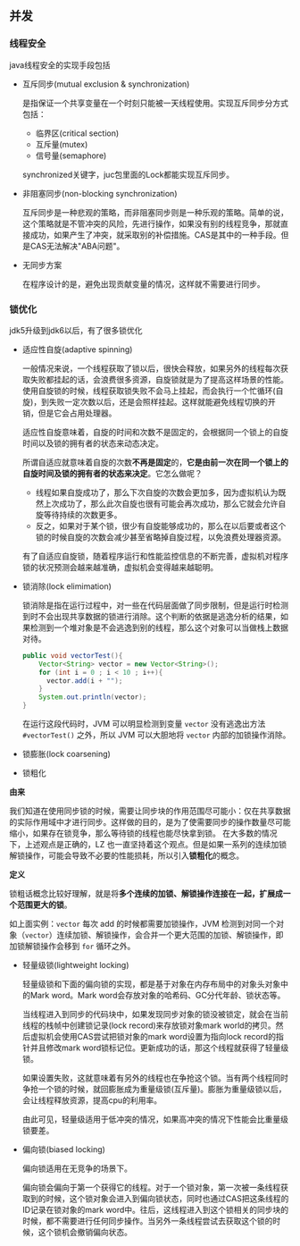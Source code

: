 ## 并发

### 线程安全

java线程安全的实现手段包括

+ 互斥同步(mutual exclusion & synchronization)

  是指保证一个共享变量在一个时刻只能被一天线程使用。实现互斥同步分方式包括：

  + 临界区(critical section)
  + 互斥量(mutex)
  + 信号量(semaphore)

  synchronized关键字，juc包里面的Lock都能实现互斥同步。

+ 非阻塞同步(non-blocking synchronization)

  互斥同步是一种悲观的策略，而非阻塞同步则是一种乐观的策略。简单的说，这个策略就是不管冲突的风险，先进行操作，如果没有别的线程竞争，那就直接成功，如果产生了冲突，就采取别的补偿措施。CAS是其中的一种手段。但是CAS无法解决"ABA问题"。

+ 无同步方案

  在程序设计的是，避免出现贡献变量的情况，这样就不需要进行同步。

### 锁优化

jdk5升级到jdk6以后，有了很多锁优化

+ 适应性自旋(adaptive spinning)

  一般情况来说，一个线程获取了锁以后，很快会释放，如果另外的线程每次获取失败都挂起的话，会浪费很多资源，自旋锁就是为了提高这样场景的性能。使用自旋锁的时候，线程获取锁失败不会马上挂起，而会执行一个忙循环(自旋)，到失败一定次数以后，还是会照样挂起。这样就能避免线程切换的开销，但是它会占用处理器。

  适应性自旋意味着，自旋的时间和次数不是固定的，会根据同一个锁上的自旋时间以及锁的拥有者的状态来动态决定。

  所谓自适应就意味着自旋的次数**不再是固定**的，**它是由前一次在同一个锁上的自旋时间及锁的拥有者的状态来决定**。它怎么做呢？

  - 线程如果自旋成功了，那么下次自旋的次数会更加多，因为虚拟机认为既然上次成功了，那么此次自旋也很有可能会再次成功，那么它就会允许自旋等待持续的次数更多。
  - 反之，如果对于某个锁，很少有自旋能够成功的，那么在以后要或者这个锁的时候自旋的次数会减少甚至省略掉自旋过程，以免浪费处理器资源。

  有了自适应自旋锁，随着程序运行和性能监控信息的不断完善，虚拟机对程序锁的状况预测会越来越准确，虚拟机会变得越来越聪明。

+ 锁消除(lock elimimation)

  锁消除是指在运行过程中，对一些在代码层面做了同步限制，但是运行时检测到时不会出现共享数据的锁进行消除。这个判断的依据是逃逸分析的结果，如果检测到一个堆对象是不会逃逸到别的线程，那么这个对象可以当做栈上数据对待。

  ~~~java
  public void vectorTest(){
      Vector<String> vector = new Vector<String>();
      for (int i = 0 ; i < 10 ; i++){
      	vector.add(i + "");
      }
      System.out.println(vector);
  }
  ~~~

  在运行这段代码时，JVM 可以明显检测到变量 `vector` 没有逃逸出方法 `#vectorTest()` 之外，所以 JVM 可以大胆地将 `vector` 内部的加锁操作消除。

+ 锁膨胀(lock coarsening)

+ 锁粗化

**由来**

  我们知道在使用同步锁的时候，需要让同步块的作用范围尽可能小：仅在共享数据的实际作用域中才进行同步。这样做的目的，是为了使需要同步的操作数量尽可能缩小，如果存在锁竞争，那么等待锁的线程也能尽快拿到锁。  在大多数的情况下，上述观点是正确的，LZ 也一直坚持着这个观点。但是如果一系列的连续加锁解锁操作，可能会导致不必要的性能损耗，所以引入**锁粗化**的概念。

  **定义**

  锁粗话概念比较好理解，就是将**多个连续的加锁、解锁操作连接在一起，扩展成一个范围更大的锁**。

  如上面实例：`vector` 每次 add 的时候都需要加锁操作，JVM 检测到对同一个对象（`vector`）连续加锁、解锁操作，会合并一个更大范围的加锁、解锁操作，即加锁解锁操作会移到 `for` 循环之外。

+ 轻量级锁(lightweight locking)

  轻量级锁和下面的偏向锁的实现，都是基于对象在内存布局中的对象头对象中的Mark word。Mark word会存放对象的哈希码、GC分代年龄、锁状态等。

  当线程进入到同步的代码块中，如果发现同步对象的锁没被锁定，就会在当前线程的栈帧中创建锁记录(lock record)来存放锁对象mark world的拷贝。然后虚拟机会使用CAS尝试把锁对象的mark word设置为指向lock record的指针并且修改mark word锁标记位。更新成功的话，那这个线程就获得了轻量级锁。

  如果设置失败，这就意味着有另外的线程也在争抢这个锁。当有两个线程同时争抢一个锁的时候，就回膨胀成为重量级锁(互斥量)。膨胀为重量级锁以后，会让线程释放资源，提高cpu的利用率。

  由此可见，轻量级适用于低冲突的情况，如果高冲突的情况下性能会比重量级锁要差。

+ 偏向锁(biased locking)

  偏向锁适用在无竞争的场景下。

  偏向锁会偏向于第一个获得它的线程。对于一个锁对象，第一次被一条线程获取到的时候，这个锁对象会进入到偏向锁状态，同时也通过CAS把这条线程的ID记录在锁对象的mark word中。往后，这线程进入到这个锁相关的同步块的时候，都不需要进行任何同步操作。当另外一条线程尝试去获取这个锁的时候，这个锁机会撤销偏向状态。

